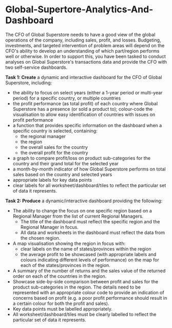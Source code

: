 # Global-Supertore-Analytics-And-Dashboard

The CFO of Global Superstore needs to have a good view of the global operations of the company, including sales, profit, and losses. Budgeting, investments, and targeted intervention of problem areas will depend on the CFO's ability to develop an understanding of which part/region performs well or otherwise. In order to support this, you have been tasked to conduct analyses on Global Superstore's transactions data and provide the CFO with two self-service dashboards.

**Task 1: Create**  a dynamic and interactive dashboard for the CFO of Global Superstore, including:

- the ability to focus on select years (either a 1-year period or multi-year period) for a specific country, or multiple countries
- the profit performance (as total profit) of each country where Global Superstore has a presence (or sold a product to); colour-code the visualisation to allow easy identification of countries with issues on profit performance
- a function that provides specific information on the dashboard when a specific country is selected, containing:
  - the regional manager
  - the region
  - the overall sales for the country
  - the overall profit for the country
- a graph to compare profit/loss on product sub-categories for the country and their grand total for the selected year
- a month-by-month indicator of how Global Superstore performs on total sales based on the country and selected years
- appropriate labels for key data points
- clear labels for all worksheet/dashboard/tiles to reflect the particular set of data it represents.

**Task 2: Produce**  a dynamic/interactive dashboard providing the following:

- The ability to change the focus on one specific region based on a Regional Manager from the list of current Regional Managers.
  - The title of the dashboard must reflect the specific region and the Regional Manager in focus.
  - All data and worksheets in the dashboard must reflect the data from the chosen region.
- A map visualisation showing the region in focus with:
  - clear labels on the name of states/provinces within the region
  - the average profit to be showcased (with appropriate labels and colours indicating different levels of performance) on the map for each of the states/provinces in the region.
- A summary of the number of returns and the sales value of the returned order on each of the countries in the region.
- Showcase side-by-side comparison between profit and sales for the product sub-categories in the region. The details need to be represented with an appropriate colour code to provide an indication of concerns based on profit (e.g. a poor profit performance should result in a certain colour for both the profit and sales).
- Key data points must be labelled appropriately.
- All worksheet/dashboard/tiles must be clearly labelled to reflect the particular set of data it represents.
